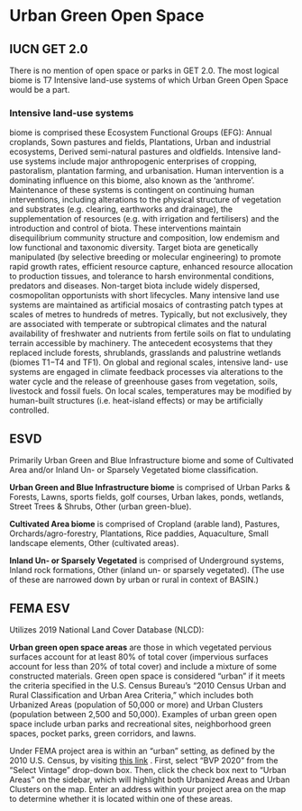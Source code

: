 # Urban Green Open Space

## IUCN GET 2.0

There is no mention of open space or parks in GET 2.0.  The most logical biome is T7 Intensive land-use systems of which Urban Green Open Space would be a part.

### Intensive land-use systems&#x20;

biome is comprised these Ecosystem Functional Groups (EFG): Annual croplands, Sown pastures and fields, Plantations, Urban and industrial ecosystems, Derived semi-natural pastures and oldfields. Intensive land-use systems include major anthropogenic enterprises of cropping, pastoralism, plantation farming, and urbanisation. Human intervention is a dominating influence on this biome, also known as the ‘anthrome’. Maintenance of these systems is contingent on continuing human interventions, including alterations to the physical structure of vegetation and substrates (e.g. clearing, earthworks and drainage), the supplementation of resources (e.g. with irrigation and fertilisers) and the introduction and control of biota. These interventions maintain disequilibrium community structure and composition, low endemism and low functional and taxonomic diversity. Target biota are genetically manipulated (by selective breeding or molecular engineering) to promote rapid growth rates, efficient resource capture, enhanced resource allocation to production tissues, and tolerance to harsh environmental conditions, predators and diseases. Non-target biota include widely dispersed, cosmopolitan opportunists with short lifecycles. Many intensive land use systems are maintained as artificial mosaics of contrasting patch types at scales of metres to hundreds of metres. Typically, but not exclusively, they are associated with temperate or subtropical climates and the natural availability of freshwater and nutrients from fertile soils on flat to undulating terrain accessible by machinery. The antecedent ecosystems that they replaced include forests, shrublands, grasslands and palustrine wetlands (biomes T1−T4 and TF1). On global and regional scales, intensive land- use systems are engaged in climate feedback processes via alterations to the water cycle and the release of greenhouse gases from vegetation, soils, livestock and fossil fuels. On local scales, temperatures may be modified by human-built structures (i.e. heat-island effects) or may be artificially controlled.

## ESVD

Primarily Urban Green and Blue Infrastructure biome and some of Cultivated Area and/or Inland Un- or Sparsely Vegetated biome classification.

**Urban Green and Blue Infrastructure biome** is comprised of Urban Parks & Forests, Lawns, sports fields, golf courses, Urban lakes, ponds, wetlands, Street Trees & Shrubs, Other (urban green-blue).

**Cultivated Area biome** is comprised of Cropland (arable land), Pastures, Orchards/agro-forestry, Plantations, Rice paddies, Aquaculture, Small landscape elements, Other (cultivated areas). &#x20;

**Inland Un- or Sparsely Vegetated**  is comprised of Underground systems, Inland rock formations, Other (inland un- or sparsely vegetated). (The use of these are narrowed down by urban or rural in context of BASIN.)

## FEMA ESV

Utilizes 2019 National Land Cover Database (NLCD):

**Urban green open space areas** are those in which vegetated pervious surfaces account for at least 80% of total cover (impervious surfaces account for less than 20% of total cover) and include a mixture of some constructed materials. Green open space is considered “urban” if it meets the criteria specified in the U.S. Census Bureau’s “2010 Census Urban and Rural Classification and Urban Area Criteria,” which includes both Urbanized Areas (population of 50,000 or more) and Urban Clusters (population between 2,500 and 50,000). Examples of urban green open space include urban parks and recreational sites, neighborhood green spaces, pocket parks, green corridors, and lawns.

Under FEMA project area is within an “urban” setting, as defined by the 2010 U.S. Census, by visiting [this link](https://tigerweb.geo.census.gov/tigerweb/) . First, select “BVP 2020” from the “Select Vintage” drop-down box. Then, click the check box next to “Urban Areas” on the sidebar, which will highlight both Urbanized Areas and Urban Clusters on the map. Enter an address within your project area on the map to determine whether it is located within one of these areas.
